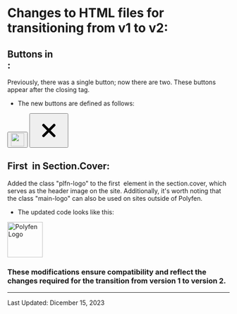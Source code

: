 # Changes to HTML files for transitioning from v1 to v2:

## Buttons in <nav>:
Previously, there was a single button; now there are two. These buttons appear after the closing </nav> tag.

+ The new buttons are defined as follows:

<button aria-label="Open/Close navbar" class="hamburger">
    <img src="imgs/icons/hamburger_icon.svg" alt="" height="30px" width="auto">
</button>
<button class="close">
    <svg xmlns="http://www.w3.org/2000/svg" width="72" height="72" viewBox="0 0 24 24"><path fill="none" stroke="black" stroke-linecap="round" stroke-linejoin="round" stroke-width="2" d="m16 16l-4-4m0 0L8 8m4 4l4-4m-4 4l-4 4"/></svg>
</button>

## First <img> in Section.Cover:
Added the class "plfn-logo" to the first <img> element in the section.cover, which serves as the header image on the site. Additionally, it's worth noting that the class "main-logo" can also be used on sites outside of Polyfen.

+ The updated code looks like this:

<img class="plfn-logo" src="imgs/polyfen-logo.svg" alt="Polyfen Logo" height="80px" width="auto">

### These modifications ensure compatibility and reflect the changes required for the transition from version 1 to version 2.

---

Last Updated: Dicember 15, 2023